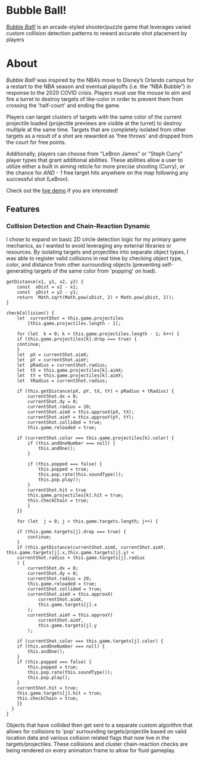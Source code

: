 # Bubble Ball!

[*Bubble Ball!*](https://amendoza514.github.io/) is an arcade-styled shooter/puzzle game that leverages varied custom collision detection patterns to reward accurate shot placement by players

# About

*Bubble Ball!* was inspired by the NBA’s move to Disney’s Orlando campus for a restart to the NBA season and eventual playoffs (i.e. the “NBA Bubble”) in response to the 2020 COVID crisis. Players must use the mouse to aim and fire a turret to destroy targets of like-color in order to prevent them from crossing  the 'half-court' and ending the game. 

Players can target clusters of targets with the same color of the current projectile loaded (projectile previews are visible at the turret) to destroy multiple at the same time. Targets that are completely isolated from other targets as a result of a shot are rewarded as 'free throws' and dropped from the court for free points.

Additionally, players can choose from "LeBron James" or "Steph Curry" player types that grant additional abilities. These abilities allow a user to utilize either a built in aiming reticle for more precise shooting (Curry), or the chance for *AND - 1* free target hits anywhere on the map following any successful shot (LeBron).

Check out the [live demo](https://amendoza514.github.io/) if you are interested!

## Features
### Collision Detection and Chain-Reaction Dynamic
I chose to expand on basic 2D circle detection logic for my primary game mechanics, as I wanted to avoid leveraging any external libraries or resources. By isolating targets and projectiles into separate object types, I was able to register valid collisions in real time by checking object type, color, and distance from other surrounding objects (preventing self-generating targets of the same color from 'popping' on load). 

    
    getDistance(x1, y1, x2, y2) {
	    const  xDist = x2 - x1;
	    const  yDist = y2 - y1;
	    return  Math.sqrt(Math.pow(xDist, 2) + Math.pow(yDist, 2));
    }
    
    checkCollision() {
	    let  currentShot = this.game.projectiles
		    [this.game.projectiles.length - 1];
        
	    for (let  k = 0; k < this.game.projectiles.length - 1; k++) {
	    if (this.game.projectiles[k].drop === true) {
	    continue;
	    }
	    let  pX = currentShot.aimX;
	    let  pY = currentShot.aimY;
	    let  pRadius = currentShot.radius;
	    let  tX = this.game.projectiles[k].aimX;
	    let  tY = this.game.projectiles[k].aimY;
	    let  tRadius = currentShot.radius;

	    if (this.getDistance(pX, pY, tX, tY) < pRadius + tRadius) {
		    currentShot.dx = 0;
		    currentShot.dy = 0;
		    currentShot.radius = 20;
		    currentShot.aimX = this.approxX(pX, tX);
		    currentShot.aimY = this.approxY(pY, tY);	
		    currentShot.collided = true;
		    this.game.reloaded = true;
 
	    if (currentShot.color === this.game.projectiles[k].color) {
		    if (this.andOneNumber === null) {
			    this.andOne();
		    }
		    
		    if (this.popped === false) {
			    this.popped = true;
			    this.pop.rate(this.soundType());
			    this.pop.play();
		    }
		    currentShot.hit = true
		    this.game.projectiles[k].hit = true;
		    this.checkChain = true;
		    }
	    }}
	    
	    for (let  j = 0; j < this.game.targets.length; j++) {
	    
	    if (this.game.targets[j].drop === true) {
		    continue;
	    }
	    if (this.getDistance(currentShot.aimX, currentShot.aimY, this.game.targets[j].x,this.game.targets[j].y) <
	    currentShot.radius + this.game.targets[j].radius
	    ) {
		    currentShot.dx = 0;
		    currentShot.dy = 0;
		    currentShot.radius = 20;
		    this.game.reloaded = true;
		    currentShot.collided = true;
		    currentShot.aimX = this.approxX(
			    currentShot.aimX,
			    this.game.targets[j].x
		    );
		    currentShot.aimY = this.approxY(
			    currentShot.aimY,
			    this.game.targets[j].y
			);
	       
	    if (currentShot.color === this.game.targets[j].color) {
	    if (this.andOneNumber === null) {
		    this.andOne();
	    }
	    if (this.popped === false) {
		    this.popped = true;
		    this.pop.rate(this.soundType());
		    this.pop.play();
	    }
	    currentShot.hit = true;
	    this.game.targets[j].hit = true;
	    this.checkChain = true;
	    }}
	  }
	}

Objects that have collided then get sent to a separate custom algorithm that allows for collisions to 'pop' surrounding targets/projectile based on valid location data and various collision related flags that now live in the targets/projectiles. These collisions and cluster chain-reaction checks are being rendered on every animation frame to allow for fluid gameplay.

